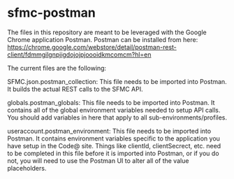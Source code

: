 sfmc-postman
============

The files in this repository are meant to be leveraged with the Google Chrome application Postman. Postman can be installed from here: https://chrome.google.com/webstore/detail/postman-rest-client/fdmmgilgnpjigdojojpjoooidkmcomcm?hl=en

The current files are the following:

SFMC.json.postman_collection: This file needs to be imported into Postman. It builds the actual REST calls to the SFMC API.

globals.postman_globals: This file needs to be imported into Postman. It contains all of the global environment variables needed to setup API calls. You should add variables in here that apply to all sub-environments/profiles. 

useraccount.postman_environment: This file needs to be imported into Postman. It contains environment variables specific to the application you have setup in the Code@ site. Things like clientId, clientSecrect, etc. need to be completed in this file before it is imported into Postman, or if you do not, you will need to use the Postman UI to alter all of the value placeholders.
